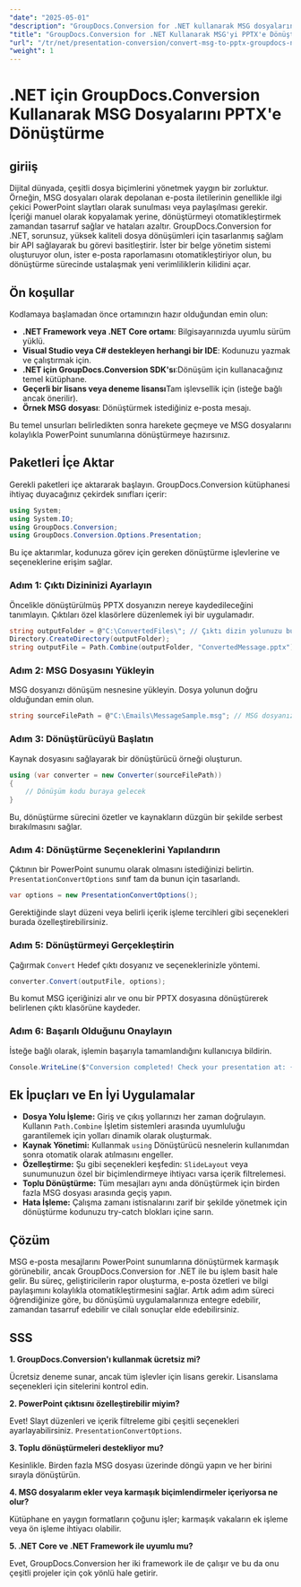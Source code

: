 ```yaml
---
"date": "2025-05-01"
"description": "GroupDocs.Conversion for .NET kullanarak MSG dosyalarını PPTX formatına nasıl kolayca dönüştüreceğinizi öğrenin. Belge yönetiminizi kolaylaştırın ve üretkenliği artırın."
"title": "GroupDocs.Conversion for .NET Kullanarak MSG'yi PPTX'e Dönüştürme Adım Adım Kılavuz"
"url": "/tr/net/presentation-conversion/convert-msg-to-pptx-groupdocs-net/"
"weight": 1
---
```


# .NET için GroupDocs.Conversion Kullanarak MSG Dosyalarını PPTX'e Dönüştürme

## giriiş

Dijital dünyada, çeşitli dosya biçimlerini yönetmek yaygın bir zorluktur. Örneğin, MSG dosyaları olarak depolanan e-posta iletilerinin genellikle ilgi çekici PowerPoint slaytları olarak sunulması veya paylaşılması gerekir. İçeriği manuel olarak kopyalamak yerine, dönüştürmeyi otomatikleştirmek zamandan tasarruf sağlar ve hataları azaltır. GroupDocs.Conversion for .NET, sorunsuz, yüksek kaliteli dosya dönüşümleri için tasarlanmış sağlam bir API sağlayarak bu görevi basitleştirir. İster bir belge yönetim sistemi oluşturuyor olun, ister e-posta raporlamasını otomatikleştiriyor olun, bu dönüştürme sürecinde ustalaşmak yeni verimliliklerin kilidini açar.

## Ön koşullar

Kodlamaya başlamadan önce ortamınızın hazır olduğundan emin olun:

- **.NET Framework veya .NET Core ortamı**: Bilgisayarınızda uyumlu sürüm yüklü.
- **Visual Studio veya C# destekleyen herhangi bir IDE**: Kodunuzu yazmak ve çalıştırmak için.
- **.NET için GroupDocs.Conversion SDK'sı**:Dönüşüm için kullanacağınız temel kütüphane.
- **Geçerli bir lisans veya deneme lisansı**Tam işlevsellik için (isteğe bağlı ancak önerilir).
- **Örnek MSG dosyası**: Dönüştürmek istediğiniz e-posta mesajı.

Bu temel unsurları belirledikten sonra harekete geçmeye ve MSG dosyalarını kolaylıkla PowerPoint sunumlarına dönüştürmeye hazırsınız.


## Paketleri İçe Aktar

Gerekli paketleri içe aktararak başlayın. GroupDocs.Conversion kütüphanesi ihtiyaç duyacağınız çekirdek sınıfları içerir:

```csharp
using System;
using System.IO;
using GroupDocs.Conversion;
using GroupDocs.Conversion.Options.Presentation;
```

Bu içe aktarımlar, kodunuza görev için gereken dönüştürme işlevlerine ve seçeneklerine erişim sağlar.

### Adım 1: Çıktı Dizininizi Ayarlayın

Öncelikle dönüştürülmüş PPTX dosyanızın nereye kaydedileceğini tanımlayın. Çıktıları özel klasörlere düzenlemek iyi bir uygulamadır.

```csharp
string outputFolder = @"C:\ConvertedFiles\"; // Çıktı dizin yolunuzu buraya ayarlayın
Directory.CreateDirectory(outputFolder);
string outputFile = Path.Combine(outputFolder, "ConvertedMessage.pptx");
```

### Adım 2: MSG Dosyasını Yükleyin

MSG dosyanızı dönüşüm nesnesine yükleyin. Dosya yolunun doğru olduğundan emin olun.

```csharp
string sourceFilePath = @"C:\Emails\MessageSample.msg"; // MSG dosyanıza giden yol
```

### Adım 3: Dönüştürücüyü Başlatın

Kaynak dosyasını sağlayarak bir dönüştürücü örneği oluşturun.

```csharp
using (var converter = new Converter(sourceFilePath))
{
    // Dönüşüm kodu buraya gelecek
}
```

Bu, dönüştürme sürecini özetler ve kaynakların düzgün bir şekilde serbest bırakılmasını sağlar.

### Adım 4: Dönüştürme Seçeneklerini Yapılandırın

Çıktının bir PowerPoint sunumu olarak olmasını istediğinizi belirtin. `PresentationConvertOptions` sınıf tam da bunun için tasarlandı.

```csharp
var options = new PresentationConvertOptions();
```

Gerektiğinde slayt düzeni veya belirli içerik işleme tercihleri gibi seçenekleri burada özelleştirebilirsiniz.

### Adım 5: Dönüştürmeyi Gerçekleştirin

Çağırmak `Convert` Hedef çıktı dosyanız ve seçeneklerinizle yöntemi.

```csharp
converter.Convert(outputFile, options);
```

Bu komut MSG içeriğinizi alır ve onu bir PPTX dosyasına dönüştürerek belirlenen çıktı klasörüne kaydeder.

### Adım 6: Başarılı Olduğunu Onaylayın

İsteğe bağlı olarak, işlemin başarıyla tamamlandığını kullanıcıya bildirin.

```csharp
Console.WriteLine($"Conversion completed! Check your presentation at: {outputFile}");
```

## Ek İpuçları ve En İyi Uygulamalar

- **Dosya Yolu İşleme:** Giriş ve çıkış yollarınızı her zaman doğrulayın. Kullanın `Path.Combine` İşletim sistemleri arasında uyumluluğu garantilemek için yolları dinamik olarak oluşturmak.
- **Kaynak Yönetimi:** Kullanmak `using` Dönüştürücü nesnelerin kullanımdan sonra otomatik olarak atılmasını engeller.
- **Özelleştirme:** Şu gibi seçenekleri keşfedin: `SlideLayout` veya sunumunuzun özel bir biçimlendirmeye ihtiyacı varsa içerik filtrelemesi.
- **Toplu Dönüştürme:** Tüm mesajları aynı anda dönüştürmek için birden fazla MSG dosyası arasında geçiş yapın.
- **Hata İşleme:** Çalışma zamanı istisnalarını zarif bir şekilde yönetmek için dönüştürme kodunuzu try-catch blokları içine sarın.


## Çözüm

MSG e-posta mesajlarını PowerPoint sunumlarına dönüştürmek karmaşık görünebilir, ancak GroupDocs.Conversion for .NET ile bu işlem basit hale gelir. Bu süreç, geliştiricilerin rapor oluşturma, e-posta özetleri ve bilgi paylaşımını kolaylıkla otomatikleştirmesini sağlar. Artık adım adım süreci öğrendiğinize göre, bu dönüşümü uygulamalarınıza entegre edebilir, zamandan tasarruf edebilir ve cilalı sonuçlar elde edebilirsiniz.


## SSS

**1. GroupDocs.Conversion'ı kullanmak ücretsiz mi?**  

Ücretsiz deneme sunar, ancak tüm işlevler için lisans gerekir. Lisanslama seçenekleri için sitelerini kontrol edin.

**2. PowerPoint çıktısını özelleştirebilir miyim?**  

Evet! Slayt düzenleri ve içerik filtreleme gibi çeşitli seçenekleri ayarlayabilirsiniz. `PresentationConvertOptions`.

**3. Toplu dönüştürmeleri destekliyor mu?**  

Kesinlikle. Birden fazla MSG dosyası üzerinde döngü yapın ve her birini sırayla dönüştürün.

**4. MSG dosyalarım ekler veya karmaşık biçimlendirmeler içeriyorsa ne olur?**  

Kütüphane en yaygın formatların çoğunu işler; karmaşık vakaların ek işleme veya ön işleme ihtiyacı olabilir.

**5. .NET Core ve .NET Framework ile uyumlu mu?**  

Evet, GroupDocs.Conversion her iki framework ile de çalışır ve bu da onu çeşitli projeler için çok yönlü hale getirir.
